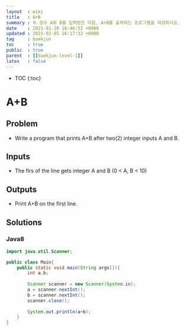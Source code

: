 ```yaml
---
layout  : wiki
title   : A+B 
summary : 두 정수 A와 B를 입력받은 다음, A+B를 출력하는 프로그램을 작성하시오.
date    : 2021-01-20 16:46:52 +0900
updated : 2021-02-05 16:17:32 +0900
tag     : baekjun
toc     : true
public  : true
parent  : [[baekjun-level-1]]
latex   : false
---
```

* TOC
{:toc}

# A+B
## Problem
* Write a program that prints A+B after two(2) integer inputs A and B.

## Inputs
* The firs of the line gets integer A and B (0 < A, B < 10)
 
## Outputs
* Print A+B on the first line.

## Solutions
### Java8
```java
import java.util.Scanner;

public class Main{
    public static void main(String args[]){
        int a,b;
        
        Scanner scanner = new Scanner(System.in);
        a = scanner.nextInt();
        b = scanner.nextInt();
        scanner.close();
        
        System.out.println(a+b);
    }
}
```

